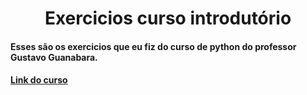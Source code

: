 <h1 align="center"> Exercicios curso introdutório </h1>
<h4>Esses são os exercicios que eu fiz do curso de python do professor Gustavo Guanabara.<h4>

[Link do curso](https://www.youtube.com/watch?v=S9uPNppGsGo&list=PLHz_AreHm4dlKP6QQCekuIPky1CiwmdI6)
